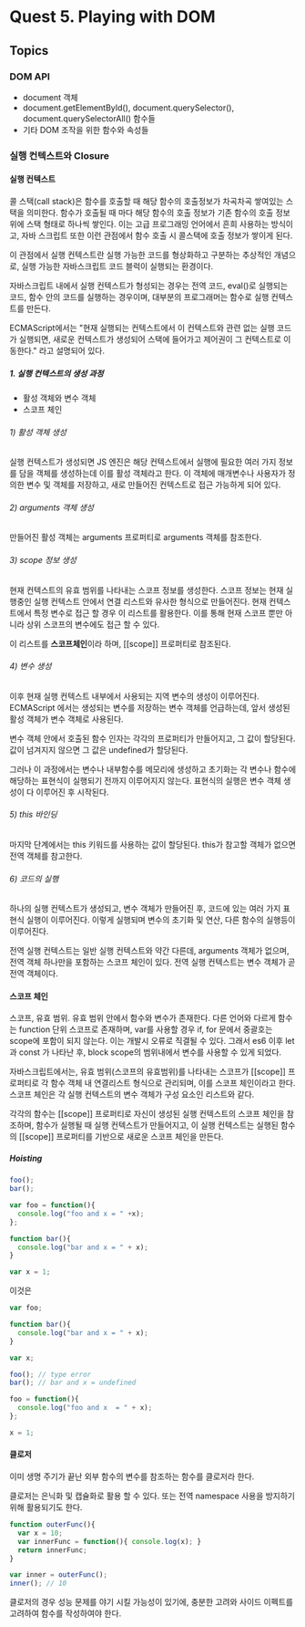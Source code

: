 # Quest 5. Playing with DOM

## Topics

### DOM API

  * document 객체
  * document.getElementById(), document.querySelector(), document.querySelectorAll() 함수들
  * 기타 DOM 조작을 위한 함수와 속성들

### 실행 컨텍스트와 Closure

#### 실행 컨텍스트

콜 스택(call stack)은 함수를 호출할 때 해당 함수의 호출정보가 차곡차곡 쌓여있는 스택을 의미한다. 함수가 호출될 때 마다 해당 함수의 호출 정보가 기존 함수의 호출 정보 위에 스택 형태로 하나씩 쌓인다. 이는 고급 프로그래밍 언어에서 흔희 사용하는 방식이고, 자바 스크립트 또한 이런 관점에서 함수 호출 시 콜스택에 호출 정보가 쌓이게 된다. 

이 관점에서 실행 컨텍스트란 실행 가능한 코드를 형상화하고 구분하는 추상적인 개념으로, 실행 가능한 자바스크립트 코드 블럭이 실행되는 환경이다.

자바스크립트 내에서 실행 컨텍스트가 형성되는 경우는 전역 코드, eval()로 실행되는 코드, 함수 안의 코드를 실행하는 경우이며, 대부분의 프로그래머는 함수로 실행 컨텍스트를 만든다.

ECMAScript에서는 "현재 실행되는 컨텍스트에서 이 컨텍스트와 관련 없는 실행 코드가 실행되면, 새로운 컨텍스트가 생성되어 스택에 들어가고 제어권이 그 컨텍스트로 이동한다." 라고 설명되어 있다.

##### 1. 실행 컨텍스트의 생성 과정

* 활성 객체와 변수 객체
* 스코프 체인

###### 1) 활성 객체 생성

실행 컨텍스트가 생성되면 JS 엔진은 해당 컨텍스트에서 실행에 필요한 여러 가지 정보를 담을 객체를 생성하는데 이를 활성 객체라고 한다. 이 객체에 매개변수나 사용자가 정의한 변수 및 객체를 저장하고, 새로 만들어진 컨텍스트로 접근 가능하게 되어 있다.

###### 2) arguments 객체 생성

만들어진 활성 객체는 arguments 프로퍼티로 arguments 객체를 참조한다.

###### 3) scope 정보 생성

현재 컨텍스트의 유효 범위를 나타내는 스코프 정보를 생성한다. 스코프 정보는 현재 실행중인 실행 컨텍스트 안에서 연결 리스트와 유사한 형식으로 만들어진다. 현재 컨텍스트에서 특정 변수로 접근 할 경우 이 리스트를 활용한다. 이를 통해 현재 스코프 뿐만 아니라 상위 스코프의 변수에도 접근 할 수 있다.

이 리스트를 **스코프체인**이라 하며, [[scope]] 프로퍼티로 참조된다.

###### 4) 변수 생성

이후 현재 실행 컨텍스트 내부에서 사용되는 지역 변수의 생성이 이루어진다. ECMAScript 에서는 생성되는 변수를 저장하는 변수 객체를 언급하는데, 앞서 생성된 활성 객체가 변수 객체로 사용된다.

변수 객체 안에서 호출된 함수 인자는 각각의 프로퍼티가 만들어지고, 그 값이 할당된다. 값이 넘겨지지 않으면 그 값은 undefined가 할당된다.

그러나 이 과정에서는 변수나 내부함수를 메모리에 생성하고 초기화는 각 변수나 함수에 해당하는 표현식이 실행되기 전까지 이루어지지 않는다. 표현식의 실행은 변수 객체 생성이 다 이루어진 후 시작된다.

###### 5) this 바인딩

마지막 단계에서는 this 키워드를 사용하는 값이 할당된다. this가 참고할 객체가 없으면 전역 객체를 참고한다.

###### 6) 코드의 실행

하나의 실행 컨텍스트가 생성되고, 변수 객체가 만들어진 후, 코드에 있는 여러 가지 표현식 실행이 이루어진다. 이렇게 실행되며 변수의 초기화 및 연산, 다른 함수의 실행등이 이루어진다.

전역 실행 컨텍스트는 일반 실행 컨텍스트와 약간 다른데, arguments 객체가 없으며, 전역 객체 하나만을 포함하는 스코프 체인이 있다. 전역 실행 컨텍스트는 변수 객체가 곧 전역 객체이다.

#### 스코프 체인

스코프, 유효 범위. 유효 범위 안에서 함수와 변수가 존재한다. 다른 언어와 다르게 함수는 function 단위 스코프로 존재하며, var를 사용할 경우 if, for 문에서 중괄호는 scope에 포함이 되지 않는다. 이는 개발시 오류로 직결될 수 있다. 그래서 es6 이후 let과 const 가 나타난 후, block scope의 범위내에서 변수를 사용할 수 있게 되었다.

자바스크립트에서는, 유효 범위(스코프의 유효범위)를 나타내는 스코프가 [[scope]] 프로퍼티로 각 함수 객체 내 연결리스트 형식으로 관리되며, 이를 스코프 체인이라고 한다. 스코프 체인은 각 실행 컨텍스트의 변수 객체가 구성 요소인 리스트와 같다.

각각의 함수는 [[scope]] 프로퍼티로 자신이 생성된 실행 컨텍스트의 스코프 체인을 참조하며, 함수가 실행될 때 실행 컨텍스트가 만들어지고, 이 실행 컨텍스트는 실행된 함수의 [[scope]] 프로퍼티를 기반으로 새로운 스코프 체인을 만든다.

##### Hoisting

```js
foo();
bar();

var foo = function(){
  console.log("foo and x = " +x);
};

function bar(){
  console.log("bar and x = " + x);
}

var x = 1;
```

이것은

```js
var foo;

function bar(){
  console.log("bar and x = " + x);
}

var x;

foo(); // type error
bar(); // bar and x = undefined

foo = function(){
  console.log("foo and x  = " + x);
};

x = 1;
```

#### 클로저

이미 생명 주기가 끝난 외부 함수의 변수를 참조하는 함수를 클로저라 한다.

클로저는 은닉화 및 캡슐화로 활용 할 수 있다. 또는 전역 namespace 사용을 방지하기 위해 활용되기도 한다.

```js
function outerFunc(){
  var x = 10;
  var innerFunc = function(){ console.log(x); }
  return innerFunc;
}

var inner = outerFunc();
inner(); // 10
```

클로저의 경우 성능 문제를 야기 시킬 가능성이 있기에, 충분한 고려와 사이드 이펙트를 고려하여 함수를 작성하여야 한다.